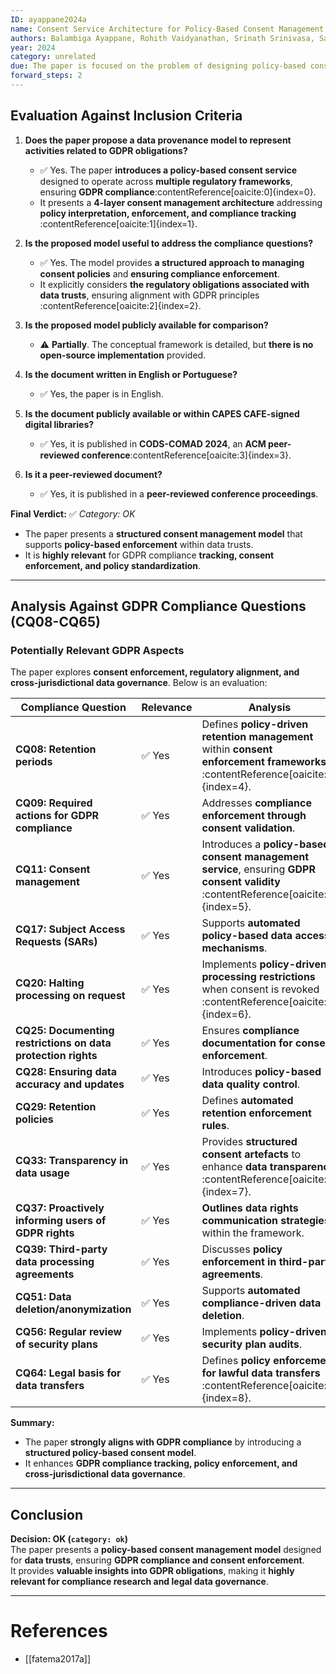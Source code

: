 ```yaml
---
ID: ayappane2024a
name: Consent Service Architecture for Policy-Based Consent Management in Data Trusts
authors: Balambiga Ayappane, Rohith Vaidyanathan, Srinath Srinivasa, Santosh Kumar Upadhyaya, Srinivas Vivek
year: 2024
category: unrelated
due: The paper is focused on the problem of designing policy-based consent architectures for data trusts. It does not introduce a semantic model for represent the law, yet it presents a structured model to enforce consent policies across regulatory frameworks, ensuring GDPR compliance and addressing data governance challenges.
forward_steps: 2
---
```


## **Evaluation Against Inclusion Criteria**

1. **Does the paper propose a data provenance model to represent activities related to GDPR obligations?**  
   - ✅ Yes. The paper **introduces a policy-based consent service** designed to operate across **multiple regulatory frameworks**, ensuring **GDPR compliance**&#8203;:contentReference[oaicite:0]{index=0}.  
   - It presents a **4-layer consent management architecture** addressing **policy interpretation, enforcement, and compliance tracking**&#8203;:contentReference[oaicite:1]{index=1}.  

2. **Is the proposed model useful to address the compliance questions?**  
   - ✅ Yes. The model provides **a structured approach to managing consent policies** and **ensuring compliance enforcement**.  
   - It explicitly considers **the regulatory obligations associated with data trusts**, ensuring alignment with GDPR principles&#8203;:contentReference[oaicite:2]{index=2}.  

3. **Is the proposed model publicly available for comparison?**  
   - ⚠️ **Partially**. The conceptual framework is detailed, but **there is no open-source implementation** provided.  

4. **Is the document written in English or Portuguese?**  
   - ✅ Yes, the paper is in English.  

5. **Is the document publicly available or within CAPES CAFE-signed digital libraries?**  
   - ✅ Yes, it is published in **CODS-COMAD 2024**, an **ACM peer-reviewed conference**&#8203;:contentReference[oaicite:3]{index=3}.  

6. **Is it a peer-reviewed document?**  
   - ✅ Yes, it is published in a **peer-reviewed conference proceedings**.  

**Final Verdict:** ✅ *Category: OK*  
- The paper presents a **structured consent management model** that supports **policy-based enforcement** within data trusts.  
- It is **highly relevant** for GDPR compliance **tracking, consent enforcement, and policy standardization**.  

---

## **Analysis Against GDPR Compliance Questions (CQ08-CQ65)**

### **Potentially Relevant GDPR Aspects**
The paper explores **consent enforcement, regulatory alignment, and cross-jurisdictional data governance**. Below is an evaluation:

| **Compliance Question** | **Relevance** | **Analysis** |
|------------------------|-------------|-------------|
| **CQ08: Retention periods** | ✅ Yes | Defines **policy-driven retention management** within **consent enforcement frameworks**&#8203;:contentReference[oaicite:4]{index=4}. |
| **CQ09: Required actions for GDPR compliance** | ✅ Yes | Addresses **compliance enforcement through consent validation**. |
| **CQ11: Consent management** | ✅ Yes | Introduces a **policy-based consent management service**, ensuring **GDPR consent validity**&#8203;:contentReference[oaicite:5]{index=5}. |
| **CQ17: Subject Access Requests (SARs)** | ✅ Yes | Supports **automated policy-based data access mechanisms**. |
| **CQ20: Halting processing on request** | ✅ Yes | Implements **policy-driven processing restrictions** when consent is revoked&#8203;:contentReference[oaicite:6]{index=6}. |
| **CQ25: Documenting restrictions on data protection rights** | ✅ Yes | Ensures **compliance documentation for consent enforcement**. |
| **CQ28: Ensuring data accuracy and updates** | ✅ Yes | Introduces **policy-based data quality control**. |
| **CQ29: Retention policies** | ✅ Yes | Defines **automated retention enforcement rules**. |
| **CQ33: Transparency in data usage** | ✅ Yes | Provides **structured consent artefacts** to enhance **data transparency**&#8203;:contentReference[oaicite:7]{index=7}. |
| **CQ37: Proactively informing users of GDPR rights** | ✅ Yes | **Outlines data rights communication strategies** within the framework. |
| **CQ39: Third-party data processing agreements** | ✅ Yes | Discusses **policy enforcement in third-party agreements**. |
| **CQ51: Data deletion/anonymization** | ✅ Yes | Supports **automated compliance-driven data deletion**. |
| **CQ56: Regular review of security plans** | ✅ Yes | Implements **policy-driven security plan audits**. |
| **CQ64: Legal basis for data transfers** | ✅ Yes | Defines **policy enforcement for lawful data transfers**&#8203;:contentReference[oaicite:8]{index=8}. |

**Summary:**  
- The paper **strongly aligns with GDPR compliance** by introducing a **structured policy-based consent model**.  
- It enhances **GDPR compliance tracking, policy enforcement, and cross-jurisdictional data governance**.  

---

## **Conclusion**
**Decision: OK (`category: ok`)**  
The paper presents a **policy-based consent management model** designed for **data trusts**, ensuring **GDPR compliance and consent enforcement**.  
It provides **valuable insights into GDPR obligations**, making it **highly relevant for compliance research and legal data governance**.  

---

# **References**

- [[fatema2017a]]
